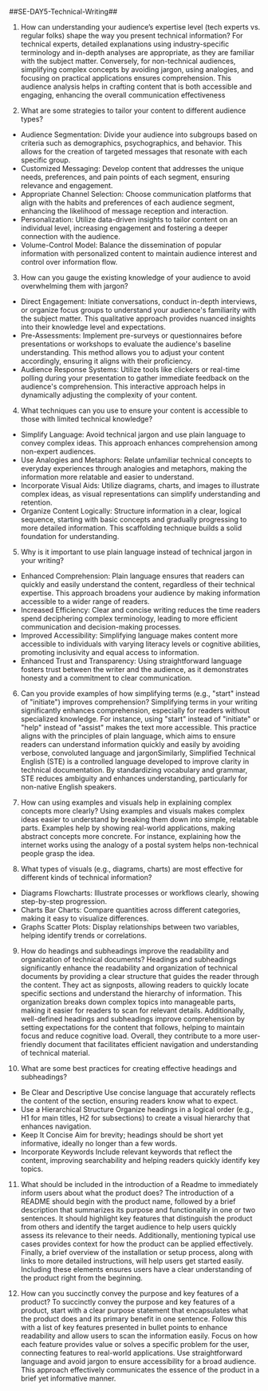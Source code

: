 ##SE-DAY5-Technical-Writing##

1. How can understanding your audience’s expertise level (tech experts vs. regular folks) shape the way you present technical information?
   For technical experts, detailed explanations using industry-specific terminology and in-depth analyses are appropriate, as they are familiar with the subject matter. Conversely, for non-technical audiences, simplifying complex concepts by avoiding jargon, using analogies, and focusing on practical applications ensures comprehension. This audience analysis helps in crafting content that is both accessible and engaging, enhancing the overall communication effectiveness

2. What are some strategies to tailor your content to different audience types?

- Audience Segmentation: Divide your audience into subgroups based on criteria such as demographics, psychographics, and behavior. This allows for the creation of targeted messages that resonate with each specific group.
- Customized Messaging: Develop content that addresses the unique needs, preferences, and pain points of each segment, ensuring relevance and engagement.
- Appropriate Channel Selection: Choose communication platforms that align with the habits and preferences of each audience segment, enhancing the likelihood of message reception and interaction.
- Personalization: Utilize data-driven insights to tailor content on an individual level, increasing engagement and fostering a deeper connection with the audience.
- Volume-Control Model: Balance the dissemination of popular information with personalized content to maintain audience interest and control over information flow.

3. How can you gauge the existing knowledge of your audience to avoid overwhelming them with jargon?

- Direct Engagement: Initiate conversations, conduct in-depth interviews, or organize focus groups to understand your audience's familiarity with the subject matter. This qualitative approach provides nuanced insights into their knowledge level and expectations.
- Pre-Assessments: Implement pre-surveys or questionnaires before presentations or workshops to evaluate the audience's baseline understanding. This method allows you to adjust your content accordingly, ensuring it aligns with their proficiency.
- Audience Response Systems: Utilize tools like clickers or real-time polling during your presentation to gather immediate feedback on the audience's comprehension. This interactive approach helps in dynamically adjusting the complexity of your content.

4. What techniques can you use to ensure your content is accessible to those with limited technical knowledge?

- Simplify Language: Avoid technical jargon and use plain language to convey complex ideas. This approach enhances comprehension among non-expert audiences.
- Use Analogies and Metaphors: Relate unfamiliar technical concepts to everyday experiences through analogies and metaphors, making the information more relatable and easier to understand.
- Incorporate Visual Aids: Utilize diagrams, charts, and images to illustrate complex ideas, as visual representations can simplify understanding and retention.
- Organize Content Logically: Structure information in a clear, logical sequence, starting with basic concepts and gradually progressing to more detailed information. This scaffolding technique builds a solid foundation for understanding.

5. Why is it important to use plain language instead of technical jargon in your writing?

- Enhanced Comprehension: Plain language ensures that readers can quickly and easily understand the content, regardless of their technical expertise. This approach broadens your audience by making information accessible to a wider range of readers.
- Increased Efficiency: Clear and concise writing reduces the time readers spend deciphering complex terminology, leading to more efficient communication and decision-making processes.
- Improved Accessibility: Simplifying language makes content more accessible to individuals with varying literacy levels or cognitive abilities, promoting inclusivity and equal access to information.
- Enhanced Trust and Transparency: Using straightforward language fosters trust between the writer and the audience, as it demonstrates honesty and a commitment to clear communication.

6. Can you provide examples of how simplifying terms (e.g., "start" instead of "initiate") improves comprehension?
   Simplifying terms in your writing significantly enhances comprehension, especially for readers without specialized knowledge. For instance, using "start" instead of "initiate" or "help" instead of "assist" makes the text more accessible. This practice aligns with the principles of plain language, which aims to ensure readers can understand information quickly and easily by avoiding verbose, convoluted language and jargonSimilarly, Simplified Technical English (STE) is a controlled language developed to improve clarity in technical documentation. By standardizing vocabulary and grammar, STE reduces ambiguity and enhances understanding, particularly for non-native English speakers.

7. How can using examples and visuals help in explaining complex concepts more clearly?
   Using examples and visuals makes complex ideas easier to understand by breaking them down into simple, relatable parts. Examples help by showing real-world applications, making abstract concepts more concrete. For instance, explaining how the internet works using the analogy of a postal system helps non-technical people grasp the idea.

8. What types of visuals (e.g., diagrams, charts) are most effective for different kinds of technical information?

- Diagrams
  Flowcharts: Illustrate processes or workflows clearly, showing step-by-step progression.
- Charts
  Bar Charts: Compare quantities across different categories, making it easy to visualize differences.
- Graphs
  Scatter Plots: Display relationships between two variables, helping identify trends or correlations.

9. How do headings and subheadings improve the readability and organization of technical documents?
   Headings and subheadings significantly enhance the readability and organization of technical documents by providing a clear structure that guides the reader through the content. They act as signposts, allowing readers to quickly locate specific sections and understand the hierarchy of information. This organization breaks down complex topics into manageable parts, making it easier for readers to scan for relevant details. Additionally, well-defined headings and subheadings improve comprehension by setting expectations for the content that follows, helping to maintain focus and reduce cognitive load. Overall, they contribute to a more user-friendly document that facilitates efficient navigation and understanding of technical material.

10. What are some best practices for creating effective headings and subheadings?

- Be Clear and Descriptive
  Use concise language that accurately reflects the content of the section, ensuring readers know what to expect.
- Use a Hierarchical Structure
  Organize headings in a logical order (e.g., H1 for main titles, H2 for subsections) to create a visual hierarchy that enhances navigation.
- Keep It Concise
  Aim for brevity; headings should be short yet informative, ideally no longer than a few words.
- Incorporate Keywords
  Include relevant keywords that reflect the content, improving searchability and helping readers quickly identify key topics.

11. What should be included in the introduction of a Readme to immediately inform users about what the product does?
    The introduction of a README should begin with the product name, followed by a brief description that summarizes its purpose and functionality in one or two sentences. It should highlight key features that distinguish the product from others and identify the target audience to help users quickly assess its relevance to their needs. Additionally, mentioning typical use cases provides context for how the product can be applied effectively. Finally, a brief overview of the installation or setup process, along with links to more detailed instructions, will help users get started easily. Including these elements ensures users have a clear understanding of the product right from the beginning.

12. How can you succinctly convey the purpose and key features of a product?
    To succinctly convey the purpose and key features of a product, start with a clear purpose statement that encapsulates what the product does and its primary benefit in one sentence. Follow this with a list of key features presented in bullet points to enhance readability and allow users to scan the information easily. Focus on how each feature provides value or solves a specific problem for the user, connecting features to real-world applications. Use straightforward language and avoid jargon to ensure accessibility for a broad audience. This approach effectively communicates the essence of the product in a brief yet informative manner.
